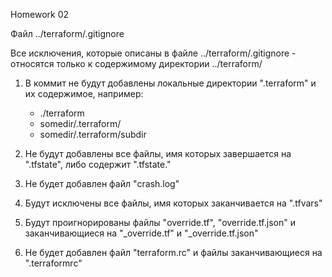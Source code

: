 Homework 02


Файл ../terraform/.gitignore

Все исключения, которые описаны в файле ../terraform/.gitignore - относятся только к содержимому директории ../terraform/

1. В коммит не будут добавлены локальные директории ".terraform" и их содержимое,
    например:
     * ./terraform
     * somedir/.terraform/
     * somedir/.terraform/subdir

2. Не будут добавлены все файлы, имя которых завершается на ".tfstate", либо содержит ".tfstate." 
3. Не будет добавлен файл "crash.log"
4. Будут исключены все файлы, имя которых заканчивается на ".tfvars"
5. Будут проигнорированы файлы "override.tf", "override.tf.json" и заканчивающиеся на "_override.tf" и "_override.tf.json"
6. Не будет добавлен файл "terraform.rc" и файлы заканчивающиеся на ".terraformrc"
